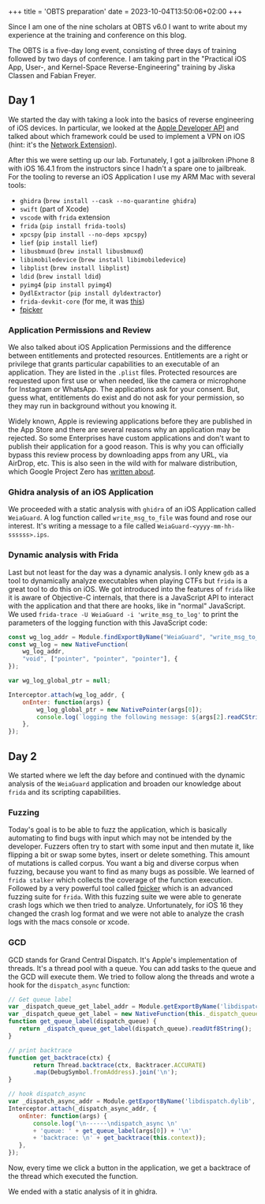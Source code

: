 +++
title = 'OBTS preparation'
date = 2023-10-04T13:50:06+02:00
+++

Since I am one of the nine scholars at OBTS v6.0 I want to write about my experience at the training and conference on this blog.

The OBTS is a five-day long event, consisting of three days of training followed by two days of conference.
I am taking part in the "Practical iOS App, User-, and Kernel-Space Reverse-Engineering" training by Jiska Classen and Fabian Freyer.

## Day 1

We started the day with taking a look into the basics of reverse engineering of iOS devices. In particular, we looked at the [Apple Developer API](https://developer.apple.com/documentation/technologies) and talked about which framework could be used to implement a VPN on iOS (hint: it's the [Network Extension](https://developer.apple.com/documentation/networkextension)).

After this we were setting up our lab. Fortunately, I got a jailbroken iPhone 8 with iOS 16.4.1 from the instructors since I hadn't a spare one to jailbreak.
For the tooling to reverse an iOS Application I use my ARM Mac with several tools:

* `ghidra` (`brew install --cask --no-quarantine ghidra`)
* `swift` (part of Xcode)
* `vscode` with `frida` extension
* `frida` (`pip install frida-tools`)
* `xpcspy` (`pip install --no-deps xpcspy`)
* `lief` (`pip install lief`)
* `libusbmuxd` (`brew install libusbmuxd`)
* `libimobiledevice` (`brew install libimobiledevice`)
* `libplist` (`brew install libplist`)
* `ldid` (`brew install ldid`)
* `pyimg4` (`pip install pyimg4`)
* `DydlExtractor` (`pip install dyldextractor`)
* `frida-devkit-core` (for me, it was [this](https://github.com/frida/frida/releases/download/16.1.4/frida-core-devkit-16.1.4-macos-arm64.tar.xz`))
* [fpicker](https://github.com/ttdennis/fpicker#requirements-and-installation)

### Application Permissions and Review

We also talked about iOS Application Permissions and the difference between entitlements and protected resources.
Entitlements are a right or privilege that grants particular capabilities to an executable of an application. They are listed in the `.plist` files.
Protected resources are requested upon first use or when needed, like the camera or microphone for Instagram or WhatsApp. The applications ask for your consent.
But, guess what, entitlements do exist and do not ask for your permission, so they may run in background without you knowing it.

Widely known, Apple is reviewing applications before they are published in the App Store and there are several reasons why an application may be rejected. So some Enterprises have custom applications and don't want to publish their application for a good reason. This is why you can officially bypass this review process by downloading apps from any URL, via AirDrop, etc.
This is also seen in the wild with for malware distribution, which Google Project Zero has [written about](https://googleprojectzero.blogspot.com/2022/06/curious-case-carrier-app.html).

### Ghidra analysis of an iOS Application

We proceeded with a static analysis with `ghidra` of an iOS Application called `WeiaGuard`.
A log function called `write_msg_to_file` was found and rose our interest. It's writing a message to a file called `WeiaGuard-<yyyy-mm-hh-ssssss>.ips`.

### Dynamic analysis with Frida

Last but not least for the day was a dynamic analysis. I only knew `gdb` as a tool to dynamically analyze executables when playing CTFs but `frida` is a great tool to do this on iOS.
We got introduced into the features of `frida` like it is aware of Objective-C internals, that there is a JavaScript API to interact with the application and that there are hooks, like in "normal" JavaScript.
We used `frida-trace -U WeiaGuard -i 'write_msg_to_log'` to print the parameters of the logging function with this JavaScript code:

```javascript
const wg_log_addr = Module.findExportByName("WeiaGuard", "write_msg_to_log");
const wg_log = new NativeFunction(
    wg_log_addr,
    "void", ["pointer", "pointer", "pointer"], {
});

var wg_log_global_ptr = null;

Interceptor.attach(wg_log_addr, {
    onEnter: function(args) {
        wg_log_global_ptr = new NativePointer(args[0]);
        console.log(`logging the following message: ${args[2].readCString()}`);
    },
});
```

## Day 2

We started where we left the day before and continued with the dynamic analysis of the `WeiaGuard` application and broaden our knowledge about `frida` and its scripting capabilities.

### Fuzzing

Today's goal is to be able to fuzz the application, which is basically automating to find bugs with input which may not be intended by the developer. Fuzzers often try to start with some input and then mutate it, like flipping a bit or swap some bytes, insert or delete something. This amount of mutations is called corpus. You want a big and diverse corpus when fuzzing, because you want to find as many bugs as possible.
We learned of `frida stalker` which collects the coverage of the function execution.
Followed by a very powerful tool called [fpicker](https://github.com/ttdennis/fpicker) which is an advanced fuzzing suite for `frida`.
With this fuzzing suite we were able to generate crash logs which we then tried to analyze.
Unfortunately, for iOS 16 they changed the crash log format and we were not able to analyze the crash logs with the macs console or xcode.

### GCD

GCD stands for Grand Central Dispatch. It's Apple's implementation of threads. It's a thread pool with a queue. You can add tasks to the queue and the GCD will execute them.
We tried to follow along the threads and wrote a hook for the `dispatch_async` function:

```javascript
// Get queue label
var _dispatch_queue_get_label_addr = Module.getExportByName('libdispatch.dylib', 'dispatch_queue_get_label');
var _dispatch_queue_get_label = new NativeFunction(this._dispatch_queue_get_label_addr, "pointer", ["pointer"]);
function get_queue_label(dispatch_queue) {
   return _dispatch_queue_get_label(dispatch_queue).readUtf8String();
}

// print backtrace
function get_backtrace(ctx) {
       return Thread.backtrace(ctx, Backtracer.ACCURATE)
       .map(DebugSymbol.fromAddress).join('\n');
}

// hook dispatch_async
var _dispatch_async_addr = Module.getExportByName('libdispatch.dylib', 'dispatch_async');
Interceptor.attach(_dispatch_async_addr, {
   onEnter: function(args) {
       console.log('\n------\ndispatch_async \n'
       + 'queue: ' + get_queue_label(args[0]) + '\n'
       + 'backtrace: \n' + get_backtrace(this.context));
   },
});
```

Now, every time we click a button in the application, we get a backtrace of the thread which executed the function.

We ended with a static analysis of it in ghidra.

